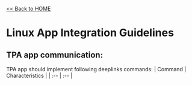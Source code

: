 [<< Back to HOME](README.md)

# Linux App Integration Guidelines

## TPA app communication:

TPA app should implement following deeplinks commands:
|  Command	|   Characteristics	|
| :-- | :-- |
